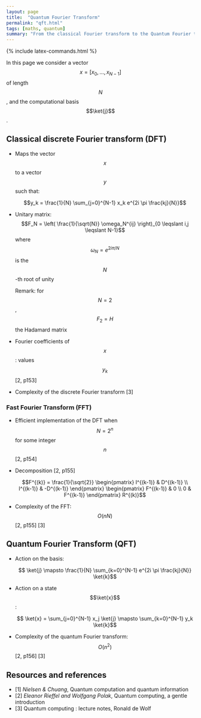 ```yaml
---
layout: page
title:  "Quantum Fourier Transform"
permalink: "qft.html"
tags: [maths, quantum]
summary: "From the classical Fourier transform to the Quantum Fourier transform and its applications"
---
```

{% include latex-commands.html %}

In this page we consider a vector $$x = [x_0, \dots, x_{N-1}]$$ of length $$N$$,
and the computational basis $$\ket{j}$$.

## Classical discrete Fourier transform (DFT)
* Maps the vector $$x$$ to a vector $$y$$ such that:

  $$y_k = \frac{1}{N} \sum_{j=0}^{N-1} x_k e^{2i \pi \frac{kj}{N}}$$
* Unitary matrix: $$F_N = \left( \frac{1}{\sqrt{N}} \omega_N^{ij} \right)_{0 \leqslant i,j \leqslant N-1}$$ where $$\omega_N = e^{2i \pi / N}$$ is the $$N$$-th root of unity

  Remark: for $$N=2$$, $$F_2 = H$$ the Hadamard matrix
* Fourier coefficients of $$x$$: values $$y_k$$ [2, p153]
* Complexity of the discrete Fourier transform [3]

### Fast Fourier Transform (FFT)
* Efficient implementation of the DFT when $$N = 2^n$$ for some integer $$n$$ [2, p154]
* Decomposition [2, p155]

  $$F^{(k)} = \frac{1}{\sqrt{2}}
  \begin{pmatrix}
  I^{(k-1)} & D^{(k-1)} \\
  I^{(k-1)} & -D^{(k-1)}  
  \end{pmatrix}
  \begin{pmatrix}
  F^{(k-1)} & 0 \\
  0 & F^{(k-1)}  
  \end{pmatrix}
  R^{(k)}$$
* Complexity of the FFT: $$O(nN)$$ [2, p155] [3]

## Quantum Fourier Transform (QFT)
* Action on the basis:

  $$ \ket{j} \mapsto \frac{1}{N} \sum_{k=0}^{N-1} e^{2i \pi \frac{kj}{N}} \ket{k}$$
* Action on a state $$\ket{x}$$:

  $$ \ket{x} = \sum_{j=0}^{N-1} x_j \ket{j} \mapsto \sum_{k=0}^{N-1} y_k \ket{k}$$
* Complexity of the quantum Fourier transform: $$O(n^2)$$ [2, p156] [3]


## Resources and references
* [1] *Nielsen & Chuang*, Quantum computation and quantum information
* [2] *Eleanor Rieffel and Wolfgang Polak*, Quantum computing, a gentle introduction
* [3] Quantum computing : lecture notes, Ronald de Wolf
